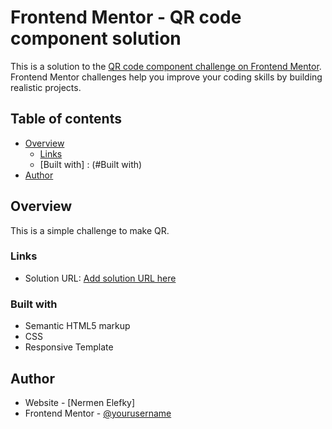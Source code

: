 # Frontend Mentor - QR code component solution

This is a solution to the [QR code component challenge on Frontend Mentor](https://www.frontendmentor.io/challenges/qr-code-component-iux_sIO_H). Frontend Mentor challenges help you improve your coding skills by building realistic projects. 

## Table of contents

- [Overview](#overview)
  - [Links](#links)
  - [Built with] : (#Built with)
- [Author](#author)

## Overview
  This is a simple challenge to make QR.

### Links

- Solution URL: [Add solution URL here](https://your-solution-url.com)

### Built with

- Semantic HTML5 markup
- CSS 
- Responsive Template

## Author

- Website - [Nermen Elefky]
- Frontend Mentor - [@yourusername](https://www.frontendmentor.io/profile/NermenElefky)
